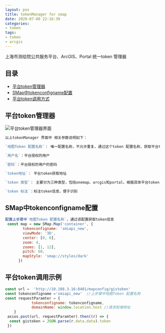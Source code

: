 ```yaml
---
layout: pos
title: tokenManager for smap
date: 2020-07-08 22:16:39
categories:
- token
tags:
- token
- arcgis
---
```

上海市测绘院公共服务平台、ArcGIS、Portal 统一token 管理器
## 目录
- [平台token管理器](#平台token管理器)
- [SMap中tokenconfigname配置](#SMap中tokenconfigname配置)
- [平台token调用方式](#平台token调用方式)
## 平台token管理器
![平台token管理器界面](https://gitee.com/thiswildidea/images/raw/master/token/tokenManagerUrl.png)
```js
以上tokenManager 界面中 相关参数说明如下：

`地图Token 配置名称`： 唯一配置名称，不允许重复，通过这个token 配置名称，获取平台token配置信息，调用时候后台会根据token 配置信息生成token.

`用户名`：平台授权的用户

`密码`：平台授权的用户的密码

`token地址`： 平台token获取地址

`token 类型`： 主要分为三种类型，包括onemap、arcgis和portal，根据具体平台token 类型选择

`token 标注`：标注token信息，便于识别
```
## SMap中tokenconfigname配置
```js
配置上步骤中`地图Token 配置名称`，通过该配置获取token信息
 const map = new SMap.Map('container', {
        tokenconfigname: 'smiapi_new', 
        viewMode: '3D',
        center: [0, 0],
        zoom: 4,
        zooms: [1, 12],
        pitch: 60,
        mapStyle: 'smap://styles/dark'
      })
```
## 平台token调用示例
```js
const url =  'http://10.108.3.16:8401/mapconfig/gistoken'
const tokenconfigname ='smiapi_new'  //上步骤中地图Token 配置名称
const requestParamter = {
            tokenconfigname: tokenconfigname,
            domainName: window.location.host //请求前端地址
    }
 axios.post(url, requestParamter).then((r) => {
  const gistoken = JSON.parse(r.data.data).token
 })
```



